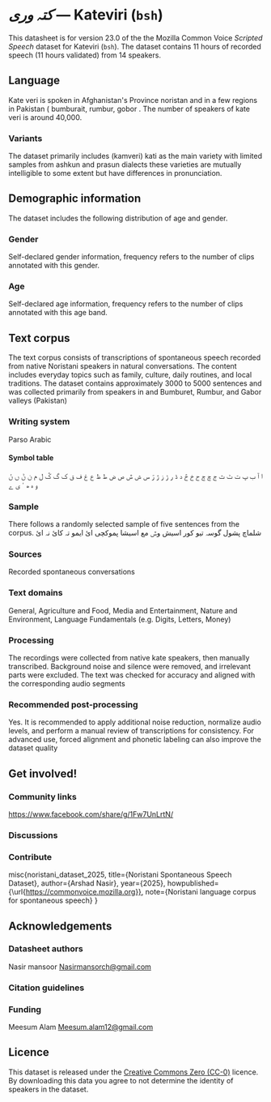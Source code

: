 # *کتہ وری* &mdash; Kateviri (`bsh`)
This datasheet is for version 23.0 of the the Mozilla Common Voice *Scripted Speech* dataset 
for Kateviri (`bsh`). The dataset contains 11 hours of recorded
speech (11 hours validated) from 14 speakers.

## Language
<!-- {{LANGUAGE_DESCRIPTION}} -->
<!-- Provide a brief (1-2 paragraph) description of your language -->

Kate veri is spoken in Afghanistan's Province noristan and in a few regions in  Pakistan ( bumburait, rumbur, gobor . The number of speakers of kate veri is around  40,000.

### Variants
<!-- {{VARIANT_DESCRIPTION}} -->
<!-- @ OPTIONAL @ -->
<!-- Describe the variants (MCV variants) of your language -->

The dataset primarily includes (kamveri)  kati as the main variety with limited samples from ashkun and prasun dialects these varieties are mutually  intelligible to some extent but have differences in pronunciation. 

## Demographic information
<!-- You can get a lot of the information in this section from https://analyzer.cv-toolbox.web.tr/browse -->
The dataset includes the following distribution of age and gender.

### Gender
<!-- {{GENDER_TABLE}} -->
<!-- @ AUTOMATICALLY GENERATED @ -->
<!-- | Gender | Frequency |
|--------|-----------|
| male, masculine | ? |
| undeclared | ? |
| female, feminine | ? | -->
Self-declared gender information, frequency refers to the number of clips annotated with this gender.

### Age
<!-- {{AGE_TABLE}} -->
<!-- @ AUTOMATICALLY GENERATED @ -->
<!-- | Age band | Frequency |
|----------|-----------|
| teens | ? |
| twenties | ? |
| thirties | ? |
| fourties | ? |
| fifties | ? |
   ...if other age ranges are present in your data, add rows... -->
Self-declared age information, frequency refers to the number of clips annotated with this age band.

## Text corpus
<!-- {{TEXT_CORPUS_DESCRIPTION}} -->
<!-- @ OPTIONAL @ -->
<!-- An overview of the text corpus, with information such as average length (in characters and words) of validated sentences. -->

The text corpus consists of transcriptions of spontaneous speech recorded from native Noristani speakers in natural conversations. The content includes everyday topics such as family, culture, daily routines, and local traditions. The dataset contains approximately 3000 to 5000  sentences and was collected primarily from speakers in  and Bumburet, Rumbur, and Gabor valleys (Pakistan)

### Writing system
<!-- {{WRITING_SYSTEM_DESCRIPTION}} -->
<!-- @ OPTIONAL @ -->
<!-- A description of the writing system (or writing systems) used in the text corpus -->

Parso Arabic 

#### Symbol table
<!-- {{ALPHABET_TABLE}} -->
<!-- @ OPTIONAL @ -->
<!-- If the writing system is alphabetic, you can include the valid alphabet here -->

ا آ ب پ ت ٹ ث ج چ ڄ ح خ څ د ڈ ر ڑ ز ژ ڗ س ش ݜ ص ض ط ظ ع غ ف ق ک گ ݣ ل م ن ݨ ں ݩ و ہ ھ ٴ ی ے  

### Sample
<!-- {{SENTENCES_SAMPLE}} -->
There follows a randomly selected sample of five sentences from the corpus.
 شلماچ پشول گوسہ تیو کور اسیش وݜ مع اسیشا پموکچی ائ  ایمو تہ کائ نہ ائ

### Sources
<!-- {{SOURCES_LIST}} -->
<!-- @ OPTIONAL @ -->
<!-- A list of sentence sources, can be curated to the top-N -->

Recorded spontaneous conversations

### Text domains
<!-- {{TEXT_DOMAIN_DESCRIPTION}} -->
<!-- @ OPTIONAL @ -->
<!-- What text domains are represented in the corpus? -->

General, Agriculture and Food, Media and Entertainment, Nature and Environment, Language Fundamentals (e.g. Digits, Letters, Money)

### Processing
<!-- {{PROCESSING_DESCRIPTION}} -->
<!-- @ OPTIONAL @ -->
<!-- How has the text data been processed -->

The recordings were collected from native kate  speakers, then manually transcribed. Background noise and silence were removed, and irrelevant parts were excluded. The text was checked for accuracy and aligned with the corresponding audio segments

### Recommended post-processing
<!-- {{RECOMMENDED_POSTPROCESSING_DESCRIPTION}} -->
<!-- @ OPTIONAL @ -->
<!-- What should people do before they use the data, for example Unicode normalisation -->

Yes. It is recommended to apply additional noise reduction, normalize audio levels, and perform a manual review of transcriptions for consistency. For advanced use, forced alignment and phonetic labeling can also improve the dataset quality

## Get involved!


### Community links
<!-- {{COMMUNITY_LINKS_LIST}} -->
<!-- @ OPTIONAL @ -->
<!-- Links to community chats / fora -->

https://www.facebook.com/share/g/1Fw7UnLrtN/

### Discussions
<!-- {{DISCUSSION_LINKS_LIST}} -->
<!-- @ OPTIONAL @ -->
<!-- Any links to discussions, for example on Discourse or other fora or blogs can be included here -->



### Contribute
<!-- {{CONTRIBUTE_LINKS_LIST}} -->
<!-- Here you can include links for how to contribute to the dataset -->

misc{noristani_dataset_2025,   title={Noristani Spontaneous Speech Dataset},   author={Arshad Nasir},   year={2025},   howpublished={\url{https://commonvoice.mozilla.org}},   note={Noristani language corpus for spontaneous speech} } 

## Acknowledgements


### Datasheet authors
<!-- {{DATASHEET_AUTHORS_LIST}} -->
<!-- A list in the format of: Your Name <email@email.com> -->

Nasir mansoor Nasirmansorch@gmail.com

### Citation guidelines
<!-- {{CITATION_DESCRIPTION}} -->
<!-- @ OPTIONAL @ -->
<!-- If you published a paper and would like people to cite it, you can include the BiBTeX here -->



### Funding
<!-- {{FUNDING_DESCRIPTION}} -->
<!-- @ OPTIONAL @ -->
<!-- If you received any funding, you can include the acknowledgement here -->

Meesum Alam Meesum.alam12@gmail.com

## Licence
This dataset is released under the [Creative Commons Zero (CC-0)](https://creativecommons.org/public-domain/cc0/) licence. By downloading this data
you agree to not determine the identity of speakers in the dataset.
